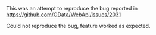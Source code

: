 This was an attempt to reproduce the bug reported in https://github.com/OData/WebApi/issues/2031

Could not reproduce the bug, feature worked as expected.